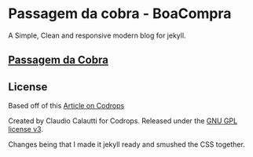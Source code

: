 # Passagem da cobra - BoaCompra

A Simple, Clean and responsive modern blog for jekyll.

## [Passagem da Cobra](http://bclab.github.io/cobra)

## License

Based off of this [Article on Codrops](http://tympanus.net/codrops/?p=24222)

Created by Claudio Calautti for Codrops. Released under the [GNU GPL license v3](https://www.gnu.org/licenses/gpl-3.0.html).

Changes being that I made it jekyll ready and smushed the CSS together.
